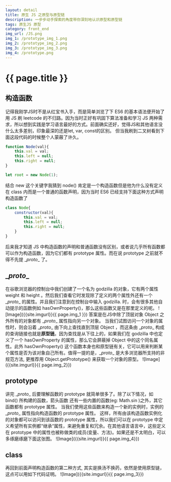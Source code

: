 ```yaml
---
layout: detail
title: 原生 JS 之原型与原型链
description: 一步步动手探索的角度带你深刻地认识原型和原型链
tags: 原生JS 原型
category: front_end
img_url: /JS.png
img_1: /prototype_img_1.png
img_2: /prototype_img_2.png
img_3: /prototype_img_3.png
img_4: /prototype.png
---
```

# {{ page.title }}
## 构造函数
记得我刚学JS时不是从红宝书入手，而是简单浏览了下 ES6 的基本语法便开始了用 JS 刷 leetcode 的不归路。因为当时正好有巩固下算法准备和学习 JS 两种需求，所以想到实践是学习语言最好的方式。前面确实还好，觉得JS和其他语言没什么太多差别，印象最深的还是let, var, const的区别。 但当我刷到二叉树看到下面这段代码的时候整个人蒙蔽了许久。
```js
function Node(val){
    this.val = val;
    this.left = null;
    this.right = null;
}

let root = new Node(1);
```
结合 new 这个关键字我猜到 node() 肯定是一个构造函数但是他为什么没有定义在 class 内而是一个普通的函数声明，因为当时 ES6 已经支持下面这种方式声明构造函数了
```js
class Node{
    constructor(val){
        this.val = val;
        this.left = null;
        this.right = null;
    }
}
```
后来我才知道 JS 中构造函数的声明和普通函数没有区别，或者说几乎所有函数都可以作为构造函数，因为它们都有 prototype 属性。而在说 prototype 之前就不得不先提 \__proto__ 了。
## \__proto__
在谷歌浏览器的控制台中我们创建了一个名为 godzilla 的对象，它有两个属性 weight 和 height 。然后我们查看它时发现除了定义的两个属性外还有一个 \__proto__ 的属性。并且我们注意到在控制台中输入 godzilla. 时，会有很多其他自动提示的函数例如 hasOwnProperty()，那么这些函数又是在那里定义的呢。
![Image]({{site.imgurl}}{{ page.img_1 }})
答案是在JS中除了顶层对象 Object 之外所有的对象都有 \__proto__ 属性指向另一个对象。 当我们试图访问一个对象的属性时，则会沿着 \__proto__ 由下向上查找直到顶层 Object ，而这条由 \__proto__ 构成的查询链接也就是**原型链**。因为查找是从下往上的，如果我们在 godzilla 中也定义了一个 hasOwnProperty 的属性，那么它会屏蔽掉 Object 中的这个同名属性。此外 hasOwnProperty() 这个函数本身也和原型链有关，它可以用来判断某个属性是否为该对象自己所有。值得一提的是，\__proto__ 是大多浏览器所支持的非规范方法, 更推荐用 Object.getPrototype() 来获取一个对象的原型。 
![Image]({{site.imgurl}}{{ page.img_2}})
## prototype
讲完 \__proto__ 后要理解函数的 prototype 就简单很多了。除了以下情况，如 bind() 所构建的函数，箭头函数 还有一些内置的函数(eg: Math.sin )之外，其它函数都有 prototype 属性。 当我们使用这些函数来构造一个新的实例时，实例的 \__proto__ 属性指向构造函数的 prototype 属性。 这样，所有由该构造函数实例化的对象都可以访问到该函数的 prototype 属性，所以我们可以在 prototype 中定义希望所有实例都“继承“属性，来避免重复和冗余。在其他语言语言中，这些定义在 prototype 中的属性也被称做类的成员(变量、方法)。如果还是不太明白，可以多琢磨琢磨下面这张图。
![Image]({{site.imgurl}}{{ page.img_4}})
## class
再回到前面声明构造函数的第二种方式, 其实是换汤不换药，依然是使用原型链，这点可以用如下代码证明。
![Image]({{site.imgurl}}{{ page.img_3}})
